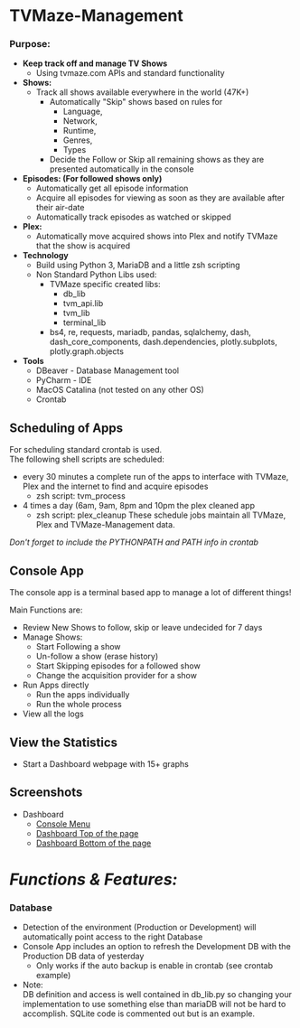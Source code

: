 # TVMaze-Management
### Purpose:
* **Keep track off and manage TV Shows**
	* Using tvmaze.com APIs and standard functionality 
* **Shows:**
	* Track all shows available everywhere in the world (47K+)
		* Automatically "Skip" shows based on rules for 			
			* Language,
			* Network,
			* Runtime,
			* Genres,
			* Types	
		* Decide the Follow or Skip all remaining shows as they are presented automatically in the console
* **Episodes: (For followed shows only)** 
	* Automatically get all episode information 
	* Acquire all episodes for viewing as soon as they are available after their air-date
	* Automatically track episodes as watched or skipped
* **Plex:**
	* Automatically move acquired shows into Plex and notify TVMaze that the show is acquired
* **Technology**
	* Build using Python 3, MariaDB and a little zsh scripting
	* Non Standard Python Libs used:
	    * TVMaze specific created libs:
	        * db_lib
	        * tvm_api.lib
	        * tvm_lib
	        * terminal_lib
        * bs4, re, requests, mariadb, pandas, sqlalchemy, 
        dash, dash_core_components, dash.dependencies, 
        plotly.subplots, plotly.graph.objects
* **Tools**
    * DBeaver - Database Management tool
    * PyCharm - IDE
    * MacOS Catalina (not tested on any other OS)
    * Crontab 
    
## Scheduling of Apps
For scheduling standard crontab is used.  
The following shell scripts are scheduled:

* every 30 minutes a complete run of the apps to interface with TVMaze, Plex and the internet to find and acquire episodes
    * zsh script: tvm_process
* 4 times a day (6am, 9am, 8pm and 10pm the plex cleaned app
    * zsh script: plex_cleanup
These schedule jobs maintain all TVMaze, Plex and TVMaze-Management data.

_Don't forget to include the PYTHONPATH and PATH info in crontab_ 

## Console App
The console app is a terminal based app to manage a lot of different things!

Main Functions are:

* Review New Shows to follow, skip or leave undecided for 7 days
* Manage Shows:
    * Start Following a show
    * Un-follow a show (erase history)
    * Start Skipping episodes for a followed show
    * Change the acquisition provider for a show
* Run Apps directly
    * Run the apps individually
    * Run the whole process
* View all the logs

## View the Statistics
* Start a Dashboard webpage with 15+ graphs

## Screenshots

* Dashboard
    * [Console Menu](https://github.com/dkluis/TVMaze-Management/blob/dev/Docs/Pics/console_shot1.jpg)
    * [Dashboard Top of the page](https://github.com/dkluis/TVMaze-Management/blob/dev/Docs/Pics/dashboard_part1.jpg)
    * [Dashboard Bottom of the page](https://github.com/dkluis/TVMaze-Management/blob/dev/Docs/Pics/dashboard_part2.jpg)
    
# _Functions & Features:_

### Database
* Detection of the environment (Production or Development) will automatically point access to the right Database
* Console App includes an option to refresh the Development DB with the Production DB data of yesterday
    * Only works if the auto backup is enable in crontab (see crontab example)
* Note:  
DB definition and access is well contained in db_lib.py so changing your implementation to use 
something else than mariaDB will not be hard to accomplish.  SQLite code is commented out but is an example.    

    
